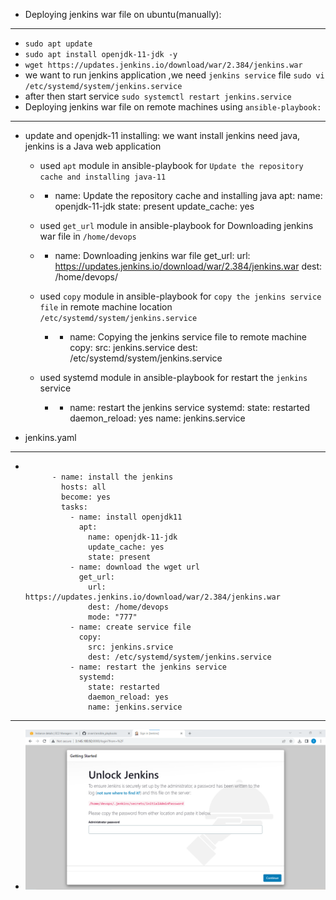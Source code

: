 * Deploying jenkins war file on ubuntu(manually):
-------------------------------------------------
  * `sudo apt update`
  * `sudo apt install openjdk-11-jdk -y`
  * `wget https://updates.jenkins.io/download/war/2.384/jenkins.war`
  * we want to run jenkins application ,we need `jenkins service` file `sudo vi /etc/systemd/system/jenkins.service`
  * after then start service `sudo systemctl restart jenkins.service`
  * Deploying jenkins war file on remote machines using `ansible-playbook:`
--------------------------------------------------------
  * update and openjdk-11 installing: we want install jenkins need java, jenkins is a Java web application

    *  used `apt` module in ansible-playbook for `Update the repository cache and installing java-11`
      * - name: Update the repository cache and installing java
          apt:
            name: openjdk-11-jdk
            state: present
            update_cache: yes

    *  used `get_url` module in ansible-playbook for Downloading jenkins war file in `/home/devops`      
      * - name: Downloading jenkins war file
          get_url:
            url: https://updates.jenkins.io/download/war/2.384/jenkins.war
            dest: /home/devops/

    * used `copy` module in ansible-playbook for `copy the jenkins service file` in remote machine location `/etc/systemd/system/jenkins.service`
       * - name: Copying the jenkins service file to remote machine
           copy:
            src: jenkins.service
            dest: /etc/systemd/system/jenkins.service 

    * used systemd module in ansible-playbook for restart the `jenkins` service  
        * - name: restart the jenkins service
            systemd:
              state: restarted
              daemon_reload: yes
              name: jenkins.service  


* jenkins.yaml
------------------------------------------------------
* ```
 
        - name: install the jenkins 
          hosts: all 
          become: yes 
          tasks: 
            - name: install openjdk11 
              apt: 
                name: openjdk-11-jdk 
                update_cache: yes 
                state: present
            - name: download the wget url 
              get_url:
                url: https://updates.jenkins.io/download/war/2.384/jenkins.war 
                dest: /home/devops
                mode: "777"
            - name: create service file
              copy:
                src: jenkins.srvice 
                dest: /etc/systemd/system/jenkins.service
            - name: restart the jenkins service
              systemd:
                state: restarted
                daemon_reload: yes
                name: jenkins.service
----
*  ![preview](jenkins.png)        